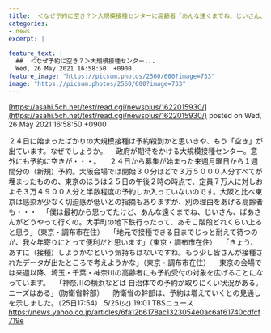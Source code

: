 ```yaml
---
title:  ＜なぜ予約に空き？＞大規模接種センターに高齢者「あんな遠くまでね、じいさん、ばあさんがどうやって行くの」  
categories:
- news
excerpt: |
  
feature_text: |
  ##  ＜なぜ予約に空き？＞大規模接種センター...
  Wed, 26 May 2021 16:58:50  +0900
feature_image: "https://picsum.photos/2560/600?image=733"
image: "https://picsum.photos/2560/600?image=733"
---
```


[https://asahi.5ch.net/test/read.cgi/newsplus/1622015930/](https://asahi.5ch.net/test/read.cgi/newsplus/1622015930/)
posted on Wed, 26 May 2021 16:58:50  +0900

<!--more-->

２４日に始まったばかりの大規模接種は予約殺到かと思いきや、もう「空き」が出ています。なぜでしょうか。 　政府が期待をかける大規模接種センター。意外にも予約に空きが・・・。 　２４日から募集が始まった来週月曜日から１週間分の（新規）予約。大阪会場では開始３０分ほどで３万５０００人分すべてが埋まったものの、東京のほうは２５日の午後２時の時点で、定員７万人に対しおよそ３万４９００人分と半数程度の予約しか入っていないのです。大阪と比べ東京は感染が少なく切迫感が低いとの指摘もありますが、別の理由をあげる高齢者も・・・ 　「僕は最初から思ってたけど、あんな遠くまでね、じいさん、ばあさんがどうやって行くの。大手町の地下鉄行ったって、あそこ階段どれくらい上ると思う」（東京・調布市在住） 　「地元で接種できる日までじっと耐えて待つのが、我々年寄りにとって便利だと思います」（東京・調布市在住） 　「きょう、あすに（接種）しようかなという気持ちはないですね。もう少し皆さんが接種されたデータが出たところで考えようかな」（東京・調布市在住） 　東京の会場では来週以降、埼玉・千葉・神奈川の高齢者にも予約受付の対象を広げることになっています。 　「神奈川の横浜などは 自治体での予約が取りにくい状況がある。ニーズはある」（防衛省幹部） 　防衛省の幹部は、予約は増えていくとの見通しを示しました。（25日17:54） 5/25(火) 19:01 TBSニュース https://news.yahoo.co.jp/articles/6fa12b6178ac1323054e0ac6af61740cdfcf719e
